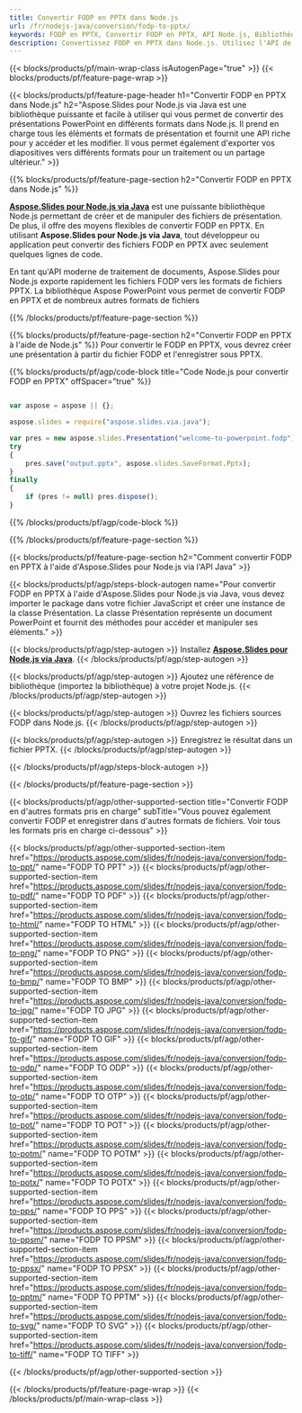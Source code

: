 ```yaml
---
title: Convertir FODP en PPTX dans Node.js
url: /fr/nodejs-java/conversion/fodp-to-pptx/
keywords: FODP en PPTX, Convertir FODP en PPTX, API Node.js, Bibliothèque Node.js, FODP, PPTX
description: Convertissez FODP en PPTX dans Node.js. Utilisez l'API de la bibliothèque Node.js pour convertir les fichiers FODP en PPTX
---
```


{{< blocks/products/pf/main-wrap-class isAutogenPage="true" >}}
{{< blocks/products/pf/feature-page-wrap >}}

{{< blocks/products/pf/feature-page-header h1="Convertir FODP en PPTX dans Node.js" h2="Aspose.Slides pour Node.js via Java est une bibliothèque puissante et facile à utiliser qui vous permet de convertir des présentations PowerPoint en différents formats dans Node.js. Il prend en charge tous les éléments et formats de présentation et fournit une API riche pour y accéder et les modifier. Il vous permet également d'exporter vos diapositives vers différents formats pour un traitement ou un partage ultérieur." >}}

{{% blocks/products/pf/feature-page-section h2="Convertir FODP en PPTX dans Node.js" %}}

[**Aspose.Slides pour Node.js via Java**](https://products.aspose.com/slides/fr/nodejs-java/) est une puissante bibliothèque Node.js permettant de créer et de manipuler des fichiers de présentation. De plus, il offre des moyens flexibles de convertir FODP en PPTX. En utilisant **Aspose.Slides pour Node.js via Java**, tout développeur ou application peut convertir des fichiers FODP en PPTX avec seulement quelques lignes de code.

En tant qu'API moderne de traitement de documents, Aspose.Slides pour Node.js exporte rapidement les fichiers FODP vers les formats de fichiers PPTX. La bibliothèque Aspose PowerPoint vous permet de convertir FODP en PPTX et de nombreux autres formats de fichiers

{{% /blocks/products/pf/feature-page-section %}}

{{% blocks/products/pf/feature-page-section  h2="Convertir FODP en PPTX à l'aide de Node.js" %}}
Pour convertir le FODP en PPTX, vous devrez créer une présentation à partir du fichier FODP et l'enregistrer sous PPTX.

{{% blocks/products/pf/agp/code-block title="Code Node.js pour convertir FODP en PPTX" offSpacer="true" %}}

```javascript

var aspose = aspose || {};

aspose.slides = require("aspose.slides.via.java");

var pres = new aspose.slides.Presentation("welcome-to-powerpoint.fodp");
try
{
    pres.save("output.pptx", aspose.slides.SaveFormat.Pptx);
}
finally
{
    if (pres != null) pres.dispose();
}
```


{{% /blocks/products/pf/agp/code-block %}}

{{% /blocks/products/pf/feature-page-section %}}

{{< blocks/products/pf/feature-page-section  h2="Comment convertir FODP en PPTX à l'aide d'Aspose.Slides pour Node.js via l'API Java" >}}

{{< blocks/products/pf/agp/steps-block-autogen name="Pour convertir FODP en PPTX à l'aide d'Aspose.Slides pour Node.js via Java, vous devez importer le package dans votre fichier JavaScript et créer une instance de la classe Présentation. La classe Présentation représente un document PowerPoint et fournit des méthodes pour accéder et manipuler ses éléments." >}}

{{< blocks/products/pf/agp/step-autogen >}}
Installez [**Aspose.Slides pour Node.js via Java**](https://products.aspose.com/slides/fr/nodejs-java/).
{{< /blocks/products/pf/agp/step-autogen >}}

{{< blocks/products/pf/agp/step-autogen >}}
Ajoutez une référence de bibliothèque (importez la bibliothèque) à votre projet Node.js.
{{< /blocks/products/pf/agp/step-autogen >}}

{{< blocks/products/pf/agp/step-autogen >}}
Ouvrez les fichiers sources FODP dans Node.js.
{{< /blocks/products/pf/agp/step-autogen >}}

{{< blocks/products/pf/agp/step-autogen >}}
Enregistrez le résultat dans un fichier PPTX.
{{< /blocks/products/pf/agp/step-autogen >}}

{{< /blocks/products/pf/agp/steps-block-autogen >}}

{{< /blocks/products/pf/feature-page-section >}}

{{< blocks/products/pf/agp/other-supported-section title="Convertir FODP en d'autres formats pris en charge" subTitle="Vous pouvez également convertir FODP et enregistrer dans d'autres formats de fichiers. Voir tous les formats pris en charge ci-dessous" >}}

{{< blocks/products/pf/agp/other-supported-section-item href="https://products.aspose.com/slides/fr/nodejs-java/conversion/fodp-to-ppt/" name="FODP TO PPT" >}}
{{< blocks/products/pf/agp/other-supported-section-item href="https://products.aspose.com/slides/fr/nodejs-java/conversion/fodp-to-pdf/" name="FODP TO PDF" >}}
{{< blocks/products/pf/agp/other-supported-section-item href="https://products.aspose.com/slides/fr/nodejs-java/conversion/fodp-to-html/" name="FODP TO HTML" >}}
{{< blocks/products/pf/agp/other-supported-section-item href="https://products.aspose.com/slides/fr/nodejs-java/conversion/fodp-to-png/" name="FODP TO PNG" >}}
{{< blocks/products/pf/agp/other-supported-section-item href="https://products.aspose.com/slides/fr/nodejs-java/conversion/fodp-to-bmp/" name="FODP TO BMP" >}}
{{< blocks/products/pf/agp/other-supported-section-item href="https://products.aspose.com/slides/fr/nodejs-java/conversion/fodp-to-jpg/" name="FODP TO JPG" >}}
{{< blocks/products/pf/agp/other-supported-section-item href="https://products.aspose.com/slides/fr/nodejs-java/conversion/fodp-to-gif/" name="FODP TO GIF" >}}
{{< blocks/products/pf/agp/other-supported-section-item href="https://products.aspose.com/slides/fr/nodejs-java/conversion/fodp-to-odp/" name="FODP TO ODP" >}}
{{< blocks/products/pf/agp/other-supported-section-item href="https://products.aspose.com/slides/fr/nodejs-java/conversion/fodp-to-otp/" name="FODP TO OTP" >}}
{{< blocks/products/pf/agp/other-supported-section-item href="https://products.aspose.com/slides/fr/nodejs-java/conversion/fodp-to-pot/" name="FODP TO POT" >}}
{{< blocks/products/pf/agp/other-supported-section-item href="https://products.aspose.com/slides/fr/nodejs-java/conversion/fodp-to-potm/" name="FODP TO POTM" >}}
{{< blocks/products/pf/agp/other-supported-section-item href="https://products.aspose.com/slides/fr/nodejs-java/conversion/fodp-to-potx/" name="FODP TO POTX" >}}
{{< blocks/products/pf/agp/other-supported-section-item href="https://products.aspose.com/slides/fr/nodejs-java/conversion/fodp-to-pps/" name="FODP TO PPS" >}}
{{< blocks/products/pf/agp/other-supported-section-item href="https://products.aspose.com/slides/fr/nodejs-java/conversion/fodp-to-ppsm/" name="FODP TO PPSM" >}}
{{< blocks/products/pf/agp/other-supported-section-item href="https://products.aspose.com/slides/fr/nodejs-java/conversion/fodp-to-ppsx/" name="FODP TO PPSX" >}}
{{< blocks/products/pf/agp/other-supported-section-item href="https://products.aspose.com/slides/fr/nodejs-java/conversion/fodp-to-pptm/" name="FODP TO PPTM" >}}
{{< blocks/products/pf/agp/other-supported-section-item href="https://products.aspose.com/slides/fr/nodejs-java/conversion/fodp-to-svg/" name="FODP TO SVG" >}}
{{< blocks/products/pf/agp/other-supported-section-item href="https://products.aspose.com/slides/fr/nodejs-java/conversion/fodp-to-tiff/" name="FODP TO TIFF" >}}


{{< /blocks/products/pf/agp/other-supported-section >}}

{{< /blocks/products/pf/feature-page-wrap >}}
{{< /blocks/products/pf/main-wrap-class >}}